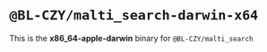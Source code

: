 # `@BL-CZY/malti_search-darwin-x64`

This is the **x86_64-apple-darwin** binary for `@BL-CZY/malti_search`

